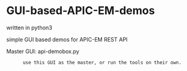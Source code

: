 # GUI-based-APIC-EM-demos

written in python3

simple GUI based demos for APIC-EM REST API

Master GUI:   api-demobox.py
          
          use this GUI as the master, or run the tools on their own.
          
          
